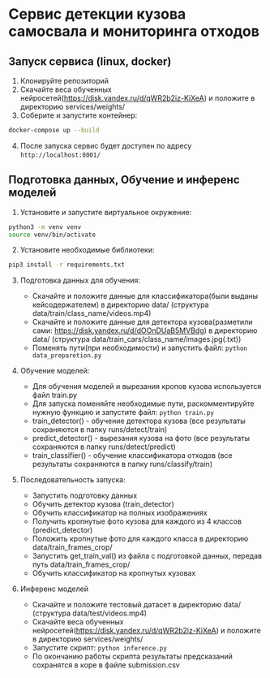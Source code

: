 # Сервис детекции кузова самосвала и мониторинга отходов

## Запуск сервиса (linux, docker)  

1. Клонируйте репозиторий
2. Скачайте веса обученных нейросетей(https://disk.yandex.ru/d/qWR2b2iz-KiXeA) и положите в директорию services/weights/
3. Соберите и запустите контейнер:
```bash
docker-compose up --build
```
4. После запуска сервис будет доступен по адресу `http://localhost:8001/`


## Подготовка данных, Обучение и инференс моделей

1. Установите и запустите виртуальное окружение:
```bash
python3 -m venv venv
source venv/bin/activate
```
2. Установите необходимые библиотеки:
```bash
pip3 install -r requirements.txt
```
3. Подготовка данных для обучения:  
    - Скачайте и положите данные для классификатора(были выданы кейсодержателем) в директорию data/ (структура data/train/class_name/videos.mp4)
    - Скачайте и положите данные для детектора кузова(разметили сами: https://disk.yandex.ru/d/dOOnDUaB5MVBdg) в директорию data/ (структура data/train_cars/class_name/images.jpg(.txt))
    - Поменять пути(при необходимости) и запустить файл: `python data_preparetion.py`

4. Обучение моделей:  
    - Для обучения моделей и вырезания кропов кузова используется файл train.py
    - Для запуска поменяйте необходимые пути, раскомментируйте нужную функцию и запустите файл: `python train.py`
    - train_detector() - обучение детектора кузова (все результаты сохраняются в папку runs/detect/train)
    - predict_detector() - вырезания кузова на фото (все результаты сохраняются в папку runs/detect/predict)
    - train_classifier() - обучение классификатора отходов (все результаты сохраняются в папку runs/classify/train)

5. Последовательность запуска:  
    - Запустить подготовку данных
    - Обучить детектор кузова (train_detector)
    - Обучить классификатор на полных изображениях
    - Получить кропнутые фото кузова для каждого из 4 классов (predict_detector)
    - Положить кропнутые фото для каждого класса в директорию data/train_frames_crop/
    - Запустить get_train_val() из файла с подготовкой данных, передав путь data/train_frames_crop/
    - Обучить классификатор на кропнутых кузовах

5. Инференс моделей
    - Скачайте и положите тестовый датасет в директорию data/ (структура data/test/videos.mp4)
    - Скачайте веса обученных нейросетей(https://disk.yandex.ru/d/qWR2b2iz-KiXeA) и положите в директорию services/weights/
    - Запустите скрипт: `python inference.py`
    - По окончанию работы скрипта результаты предсказаний сохранятся в коре в файле submission.csv
